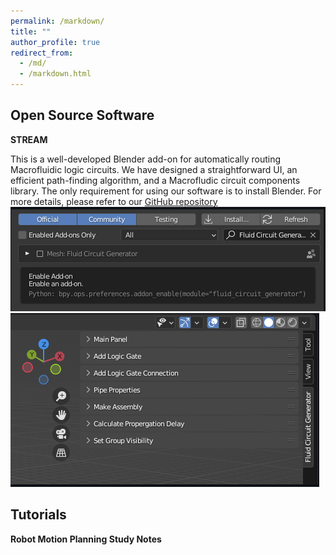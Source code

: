 ```yaml
---
permalink: /markdown/
title: ""
author_profile: true
redirect_from: 
  - /md/
  - /markdown.html
---
```


## Open Source Software

**STREAM**

This is a well-developed Blender add-on for automatically routing Macrofluidic logic circuits. We have designed a straightforward UI, an efficient path-finding algorithm, and a Macrofludic circuit components library. The only requirement for using our software is to install Blender. For more details, please refer to our [GitHub repository](https://github.com/roboticmaterialsgroup/FluidLogic)
![](../images/STREAM_UI.png) ![](../images/STREAM_UI2.png)

## Tutorials

**Robot Motion Planning Study Notes**
